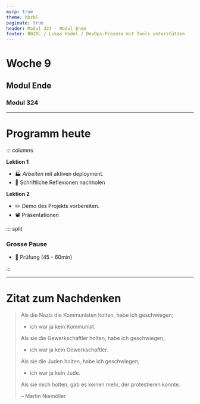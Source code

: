 ```yaml
---
marp: true
theme: bbzbl
paginate: true
header: Modul 324 - Modul Ende
footer: BBZBL / Lukas Hodel / DevOps-Prozese mit Tools unterstützen
---
```


<!-- _class: big center -->

# Woche 9

## Modul Ende

### Modul 324

---

<!-- _class: big emoji-list -->

# Programm heute

::: columns

**Lektion 1**

- 🏭 _Arbeiten_ mit aktiven deployment.
- 🏁 Schriftliche Reflexionen nachholen

**Lektion 2**

- ✏️ Demo des Projekts vorbereiten.
- 📽️ Präsentationen

::: split

### Grosse Pause

- 🏁 Prüfung (45 - 60min)

:::

---

# Zitat zum Nachdenken

> Als die Nazis die Kommunisten holten, habe ich geschwiegen;
>
> - ich war ja kein Kommunist.
>
> Als sie die Gewerkschaftler holten, habe ich geschwiegen,
>
> - ich war ja kein Gewerkschaftler.
>
> Als sie die Juden holten, habe ich geschwiegen,
>
> - ich war ja kein Jude.
>
> Als sie mich holten, gab es keinen mehr, der protestieren konnte.
>
> – Martin Niemöller
